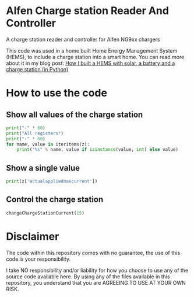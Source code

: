 # Alfen Charge station Reader And Controller
A charge station reader and controller for Alfen NG9xx chargers

This code was used in a home built Home Energy Management System (HEMS), to include a charge station into a smart home. You can read more about it in my blog post: [How I built a HEMS with solar, a battery and a charge station (in Python)](https://medium.com/@harmvandenbrink/how-i-built-a-hems-with-solar-a-battery-and-a-charge-station-in-python-d5b51e60fd1c?source=friends_link&sk=f5e9302a02ea29065c3f677ecf1b8ed8)

# How to use the code
## Show all values of the charge station

```python
print("-" * 60)
print("All registers")
print("-" * 60)
for name, value in iteritems(z):
	print("%s" % name, value if isinstance(value, int) else value)
```

## Show a single value

```python
print(z['actualappliedmaxcurrent'])
```

## Control the charge station

```python
changeChargeStationCurrent(15)
```

# Disclaimer

The code within this repository comes with no guarantee, the use of this code is your responsibility.

I take NO responsibility and/or liability for how you choose to use any of the source code available here. By using any of the files available in this repository, you understand that you are AGREEING TO USE AT YOUR OWN RISK.
